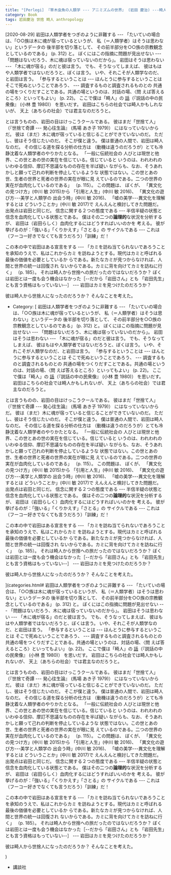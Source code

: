 ```yaml
---
title: "[Perlegi] 『草木虫魚の人類学 --- アニミズムの世界』 (岩田 慶治) ---畸人は世捨て人となったのだろうか？"
category: Book
tags: 岩田慶治 世捨 畸人 anthropology
---
```


[2020-08-29] 
岩田は人類学者をつぎのように非難する ---
「たいていの場合は、「○○族は木に魂が宿っているというが、
私（＝人類学者）はそうは思わない」というデータの
後半部を切り落として、
その前半部分を○○族の宗教観念としているのである」
(p. 312) と。
ぼくにはこの指摘に問題が見出せない ---
「問題はないだろう、木に魂は宿っていないのだから」。
岩田はそうは思わない --- 「木に魂が宿る」のだと彼は言う。
でも、そうなってしまえば、
彼はもはや人類学者ではないだろうと、ぼくは言う。
いや、それこそが人類学なのだ、と岩田は言う。
「参与するということは --- ほんとうに参与するということは
そこで死ぬということであろう、 --- 調査するものと調査されるものとの
共通の場をつくりだすことである。共通の場というのは、対話の場、〈問
えば答えるところ〉といってもよい」
(p. 22)。
ここで僕は「畸人」の
[話](http://www.merapano.net/~satoshi/private/diary/2020-08-13-1.html
)（『説話の中の民衆像』
(小林 豊 1980)）
を思いだす。
岩田はこちらの社会では畸人かもしれないが、
天上（あちらの社会）では君主なのだろうと。

 とは言うものの、岩田の目はけっこうクールである。
彼はまだ「世捨て人」
（『世捨て奇譚 --- 発心往生論』 (馬場 あき子 1979)）
にはなっていないからだ。
彼は（まだ）木に魂が宿っていると信じることができていないのだ。
ただし、彼はそう信じたいのだ。
そこが僕と違う。
僕は普通の人間で、岩田は畸人なのだ。
その信じる道を探る分析の仕方は
（動機は違うのだろうが）とても冷静沈着な人類学者のやりかたとなる。
「一般に伝統社会の
人びとは現世と他界、この世とあの世の実在を信じている。信じていると
いうのは、われわれのいわゆる信仰、摩訂不思議なものの存在を半ば疑い
ながらも、なお、そうあれかしと願って己れの判断を停止しているような
状態ではない。この世とあの世、生者の世界と死者の世界の実在が眼に見
えているのである。二つの世界の実在が血肉化しているのである」
（p. 115）。
この問題は、
ぼくが、
「異文化の見つけ方」(中川 敏 2015)から
「引用と人生」(中川 敏 2016)、
「異文化の遊び方---美学と人類学の 出会う時」(中川 敏 2016)、
「嘘の美学---異文化を理解するとは どういうことか」(中川 敏 2017)で
えんえんと検討してきた問題だ。
出発点は岩田と同じだ。
信念に関する２つの態度である  ---
半信半疑の状態と信念を血肉化している状態とである。
僕はその二つの**論理的**な状況を分析するが、
岩田は（岩田らしく）血肉化するにはどうすればいいのかを
考える。
彼が挙げるのが：「強いる」「くりかえす」「さとる」の
サイクルである --- これは
（フーコー好きでなくても言うだろう）「訓練」だ！

 この本の中で岩田はある宣言をする ---
「カミを訪ね当てられないであろうことを承知のうえで、私はこれからカミ
を訪ねようとする。現代はカミと呼ばれる最後の価値を必要としているか
らである。新たなカミが見つからなければ、人間と世界の統一は回復され
ないからである。カミに背を向けてカミを訪ねに行く」
（p. 185）。
それは畸人から世捨への旅だったのではないだろうか？
ぼくは岩田とは一度も会う機会はなかった［--だから「岩田さん」とも
「岩田先生」とも言う資格はもっていない--］ ---
岩田はカミを見つけたのだろうか？

 彼は畸人から世捨人になったのだろうか？
そんなことを考えた。

- Category: [
岩田は人類学者をつぎのように非難する ---
「たいていの場合は、「○○族は木に魂が宿っているというが、
私（＝人類学者）はそうは思わない」というデータの
後半部を切り落として、
その前半部分を○○族の宗教観念としているのである」
(p. 312) と。
ぼくにはこの指摘に問題が見出せない ---
「問題はないだろう、木に魂は宿っていないのだから」。
岩田はそうは思わない --- 「木に魂が宿る」のだと彼は言う。
でも、そうなってしまえば、
彼はもはや人類学者ではないだろうと、ぼくは言う。
いや、それこそが人類学なのだ、と岩田は言う。
「参与するということは --- ほんとうに参与するということは
そこで死ぬということであろう、 --- 調査するものと調査されるものとの
共通の場をつくりだすことである。共通の場というのは、対話の場、〈問
えば答えるところ〉といってもよい」
(p. 22)。
ここで僕は「畸人」の
[話](http://www.merapano.net/~satoshi/private/diary/2020-08-13-1.html
)（『説話の中の民衆像』
(小林 豊 1980)）
を思いだす。
岩田はこちらの社会では畸人かもしれないが、
天上（あちらの社会）では君主なのだろうと。

 とは言うものの、岩田の目はけっこうクールである。
彼はまだ「世捨て人」
（『世捨て奇譚 --- 発心往生論』 (馬場 あき子 1979)）
にはなっていないからだ。
彼は（まだ）木に魂が宿っていると信じることができていないのだ。
ただし、彼はそう信じたいのだ。
そこが僕と違う。
僕は普通の人間で、岩田は畸人なのだ。
その信じる道を探る分析の仕方は
（動機は違うのだろうが）とても冷静沈着な人類学者のやりかたとなる。
「一般に伝統社会の
人びとは現世と他界、この世とあの世の実在を信じている。信じていると
いうのは、われわれのいわゆる信仰、摩訂不思議なものの存在を半ば疑い
ながらも、なお、そうあれかしと願って己れの判断を停止しているような
状態ではない。この世とあの世、生者の世界と死者の世界の実在が眼に見
えているのである。二つの世界の実在が血肉化しているのである」
（p. 115）。
この問題は、
ぼくが、
「異文化の見つけ方」(中川 敏 2015)から
「引用と人生」(中川 敏 2016)、
「異文化の遊び方---美学と人類学の 出会う時」(中川 敏 2016)、
「嘘の美学---異文化を理解するとは どういうことか」(中川 敏 2017)で
えんえんと検討してきた問題だ。
出発点は岩田と同じだ。
信念に関する２つの態度である  ---
半信半疑の状態と信念を血肉化している状態とである。
僕はその二つの**論理的**な状況を分析するが、
岩田は（岩田らしく）血肉化するにはどうすればいいのかを
考える。
彼が挙げるのが：「強いる」「くりかえす」「さとる」の
サイクルである --- これは
（フーコー好きでなくても言うだろう）「訓練」だ！

 この本の中で岩田はある宣言をする ---
「カミを訪ね当てられないであろうことを承知のうえで、私はこれからカミ
を訪ねようとする。現代はカミと呼ばれる最後の価値を必要としているか
らである。新たなカミが見つからなければ、人間と世界の統一は回復され
ないからである。カミに背を向けてカミを訪ねに行く」
（p. 185）。
それは畸人から世捨への旅だったのではないだろうか？
ぼくは岩田とは一度も会う機会はなかった［--だから「岩田さん」とも
「岩田先生」とも言う資格はもっていない--］ ---
岩田はカミを見つけたのだろうか？

 彼は畸人から世捨人になったのだろうか？
そんなことを考えた。

](categories.html#
岩田は人類学者をつぎのように非難する ---
「たいていの場合は、「○○族は木に魂が宿っているというが、
私（＝人類学者）はそうは思わない」というデータの
後半部を切り落として、
その前半部分を○○族の宗教観念としているのである」
(p. 312) と。
ぼくにはこの指摘に問題が見出せない ---
「問題はないだろう、木に魂は宿っていないのだから」。
岩田はそうは思わない --- 「木に魂が宿る」のだと彼は言う。
でも、そうなってしまえば、
彼はもはや人類学者ではないだろうと、ぼくは言う。
いや、それこそが人類学なのだ、と岩田は言う。
「参与するということは --- ほんとうに参与するということは
そこで死ぬということであろう、 --- 調査するものと調査されるものとの
共通の場をつくりだすことである。共通の場というのは、対話の場、〈問
えば答えるところ〉といってもよい」
(p. 22)。
ここで僕は「畸人」の
[話](http://www.merapano.net/~satoshi/private/diary/2020-08-13-1.html
)（『説話の中の民衆像』
(小林 豊 1980)）
を思いだす。
岩田はこちらの社会では畸人かもしれないが、
天上（あちらの社会）では君主なのだろうと。

 とは言うものの、岩田の目はけっこうクールである。
彼はまだ「世捨て人」
（『世捨て奇譚 --- 発心往生論』 (馬場 あき子 1979)）
にはなっていないからだ。
彼は（まだ）木に魂が宿っていると信じることができていないのだ。
ただし、彼はそう信じたいのだ。
そこが僕と違う。
僕は普通の人間で、岩田は畸人なのだ。
その信じる道を探る分析の仕方は
（動機は違うのだろうが）とても冷静沈着な人類学者のやりかたとなる。
「一般に伝統社会の
人びとは現世と他界、この世とあの世の実在を信じている。信じていると
いうのは、われわれのいわゆる信仰、摩訂不思議なものの存在を半ば疑い
ながらも、なお、そうあれかしと願って己れの判断を停止しているような
状態ではない。この世とあの世、生者の世界と死者の世界の実在が眼に見
えているのである。二つの世界の実在が血肉化しているのである」
（p. 115）。
この問題は、
ぼくが、
「異文化の見つけ方」(中川 敏 2015)から
「引用と人生」(中川 敏 2016)、
「異文化の遊び方---美学と人類学の 出会う時」(中川 敏 2016)、
「嘘の美学---異文化を理解するとは どういうことか」(中川 敏 2017)で
えんえんと検討してきた問題だ。
出発点は岩田と同じだ。
信念に関する２つの態度である  ---
半信半疑の状態と信念を血肉化している状態とである。
僕はその二つの**論理的**な状況を分析するが、
岩田は（岩田らしく）血肉化するにはどうすればいいのかを
考える。
彼が挙げるのが：「強いる」「くりかえす」「さとる」の
サイクルである --- これは
（フーコー好きでなくても言うだろう）「訓練」だ！

 この本の中で岩田はある宣言をする ---
「カミを訪ね当てられないであろうことを承知のうえで、私はこれからカミ
を訪ねようとする。現代はカミと呼ばれる最後の価値を必要としているか
らである。新たなカミが見つからなければ、人間と世界の統一は回復され
ないからである。カミに背を向けてカミを訪ねに行く」
（p. 185）。
それは畸人から世捨への旅だったのではないだろうか？
ぼくは岩田とは一度も会う機会はなかった［--だから「岩田さん」とも
「岩田先生」とも言う資格はもっていない--］ ---
岩田はカミを見つけたのだろうか？

 彼は畸人から世捨人になったのだろうか？
そんなことを考えた。

)
- 講談社

